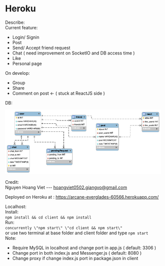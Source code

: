 # Heroku
Describe:  
Current feature:  
- Login/ Signin  
- Post  
- Send/ Accept friend request  
- Chat ( need improvement on SocketIO and DB access time )  
- Like  
- Personal page

On develop:  
- Group  
- Share  
- Comment on post <- ( stuck at ReactJS side )

DB:  

![DB](DB.png)

Credit:  
Nguyen Hoang Viet --- hoangviet0502.giangvo@gmail.com  

Deployed on Heroku at : https://arcane-everglades-60566.herokuapp.com/  

Localhost:  
Install:  
`npm install && cd client && npm install`  
Run:  
`concurrently \"npm start\" \"cd client && npm start\"`  
or use two terminal at base folder and client folder and type `npm start`  
Note:  
- Require MySQL in localhost and change port in app.js ( default: 3306 )  
- Change port in both index.js and Messenger.js ( default: 8080 )  
- Change proxy if change index.js port in package.json in client

